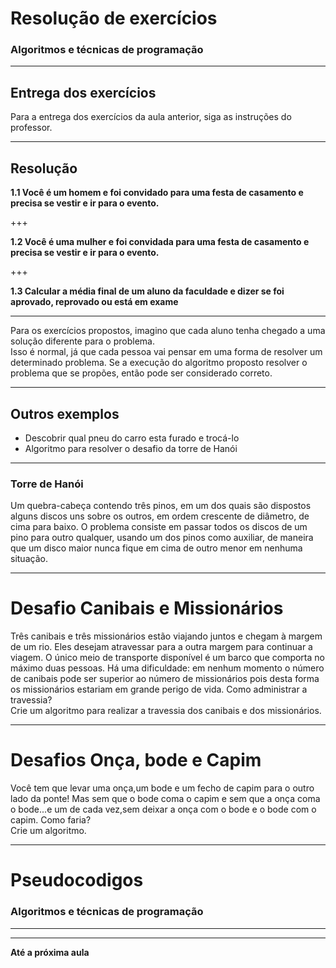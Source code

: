# Resolução de exercícios
### Algoritmos e técnicas de programação

---

## Entrega dos exercícios

Para a entrega dos exercícios da aula anterior, siga as instruções do professor.

---

## Resolução

**1.1 Você é um homem e foi convidado para uma festa de casamento e precisa se vestir e ir para o evento.**

+++

**1.2 Você é uma mulher e foi convidada para uma festa de casamento e precisa se vestir e ir para o evento.**

+++

**1.3 Calcular a média final de um aluno da faculdade e dizer se foi aprovado, reprovado ou está em exame**

---

Para os exercícios propostos, imagino que cada aluno tenha chegado a uma solução diferente para o problema.
<br>
Isso é normal, já que cada pessoa vai pensar em uma forma de resolver um determinado problema. Se a execução do algoritmo proposto resolver o problema que se propões, então pode ser considerado correto.

---

## Outros exemplos

- Descobrir qual pneu do carro esta furado e trocá-lo
- Algoritmo para resolver o desafio da torre de Hanói

---

### Torre de Hanói

 Um quebra-cabeça contendo três pinos, em um dos quais são dispostos alguns discos uns sobre os outros, em ordem crescente de diâmetro, de cima para baixo. O problema consiste em passar todos os discos de um pino para outro qualquer, usando um dos pinos como auxiliar, de maneira que um disco maior nunca fique em cima de outro menor em nenhuma situação.

---

# Desafio Canibais e Missionários

Três canibais e três missionários estão viajando juntos e chegam à margem de um rio. Eles desejam atravessar para a outra margem para continuar a viagem. O único meio de transporte disponível é um barco que comporta no máximo duas pessoas. Há uma dificuldade: em nenhum momento o número de canibais pode ser superior ao número de missionários pois desta forma os missionários estariam em grande perigo de vida. Como administrar a travessia?
<br>
Crie um algoritmo para realizar a travessia dos canibais e dos missionários.

---

# Desafios Onça, bode e Capim

Você tem que levar uma onça,um bode e um fecho de capim para o outro lado da ponte! Mas sem que o bode coma o capim e sem que a onça coma o bode...e um de cada vez,sem deixar a onça com o bode e o bode com o capim. Como faria?
<br>
Crie um algoritmo.

---

# Pseudocodigos
### Algoritmos e técnicas de programação

---





---

**Até a próxima aula**
